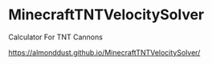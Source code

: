# MinecraftTNTVelocitySolver
Calculator For TNT Cannons

https://almonddust.github.io/MinecraftTNTVelocitySolver/
